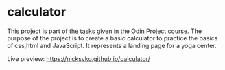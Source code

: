 # calculator

This project is part of the tasks given in the Odin Project course. The purpose of the project is to create a basic calculator to practice the basics of css,html and JavaScript. It represents a landing page for a yoga center.

Live preview: https://nicksvko.github.io/calculator/